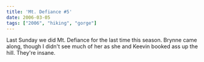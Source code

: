 ```yaml
---
title: 'Mt. Defiance #5'
date: 2006-03-05
tags: ["2006", "hiking", "gorge"]
---
```

Last Sunday we did Mt. Defiance for the last time this season.  Brynne came along, though I didn't see much of her as she and Keevin booked ass up the hill.  They're insane.

